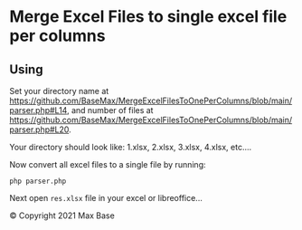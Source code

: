 # Merge Excel Files to single excel file per columns

## Using

Set your directory name at https://github.com/BaseMax/MergeExcelFilesToOnePerColumns/blob/main/parser.php#L14, and number of files at https://github.com/BaseMax/MergeExcelFilesToOnePerColumns/blob/main/parser.php#L20.

Your directory should look like: 1.xlsx, 2.xlsx, 3.xlsx, 4.xlsx, etc....

Now convert all excel files to a single file by running:

```
php parser.php
```

Next open `res.xlsx` file in your excel or libreoffice...

© Copyright 2021 Max Base
